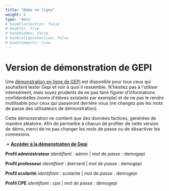 ```yaml
---
title: "Démo en ligne"
weight: 5
type: 'docs'
# bookFlatSection: false
# bookToc: true
# bookHidden: false
# bookCollapseSection: false
# bookComments: true
---
```

# Version de démonstration de GEPI

Une [démonstration en ligne de GEPI](https://demo.sylogix.fr/gepi) est disponible pour tous ceux qui souhaitent tester Gepi et voir à quoi il ressemble. N'hésitez pas à l'utiliser intensément, mais soyez prudents de ne pas faire figurer d'informations confidentielles (noms d'élèves existants par exemple) et de ne pas le rendre inutilisable pour ceux qui passeront derrière vous (ne changez pas les mots de passe des utilisateurs de démonstration).

Cette démonstration ne contient que des données factices, générées de manière aléatoire. Afin de permettre à chacun de profiter de cette version de démo, merci de ne pas changer les mots de passe ou de désactiver les connexions.

-> **[Accéder à la démonstration de Gepi](https://demo.sylogix.fr/gepi)**

**Profil administrateur**
    *identifiant* : admin | *mot de passe* : demogepi

**Profil professeur**
    *identifiant* : jbernard | *mot de passe* : demogepi

**Profil scolarité**
    *identifiant* : scolarite | *mot de passe* : demogepi

**Profil CPE**
    *identifiant* : cpe | *mot de passe* : demogepi
